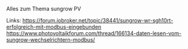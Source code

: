 Alles zum Thema sungrow PV

Links:
https://forum.iobroker.net/topic/38441/sungrow-wr-sgh10rt-erfolgreich-mit-modbus-eingebunden
https://www.photovoltaikforum.com/thread/166134-daten-lesen-vom-sungrow-wechselrichtern-modbus/
